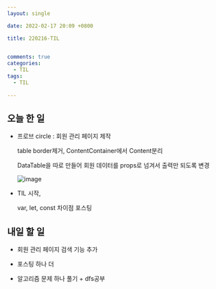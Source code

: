 ```yaml
---
layout: single

date: 2022-02-17 20:09 +0800

title: 220216-TIL

  
comments: true
categories: 
  - TIL
tags: 
  - TIL
  
---
```






## 오늘 한 일

- 프로브 circle : 회원 관리 페이지 제작

  table border제거, ContentContainer에서 Content분리

  DataTable을 따로 만들어 회원 데이터를 props로 넘겨서 출력만 되도록 변경

  ![image](https://user-images.githubusercontent.com/49177223/154318175-9a07dfb7-faa9-48a3-b609-7cb1f4387079.png)

- TIL 시작,

  var, let, const 차이점 포스팅

  

## 내일 할 일

- 회원 관리 페이지 검색 기능 추가

- 포스팅 하나 더
- 알고리즘 문제 하나 풀기 + dfs공부



